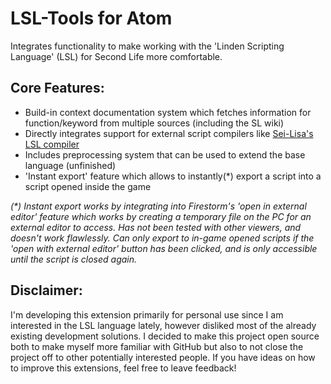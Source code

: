 # LSL-Tools for Atom

Integrates functionality to make working with the 'Linden Scripting Language' (LSL) for Second Life more comfortable.

## Core Features:
+ Build-in context documentation system which fetches information for function/keyword from multiple sources (including the SL wiki)
+ Directly integrates support for external script compilers like [Sei-Lisa's LSL compiler](https://github.com/Sei-Lisa/LSL-compiler)
+ Includes preprocessing system that can be used to extend the base language (unfinished)
+ 'Instant export' feature which allows to instantly(\*) export a script into a script opened inside the game

<i>
(*) Instant export works by integrating into Firestorm's 'open in external editor' feature which works by creating a temporary file on the PC for an external editor to access. Has not been tested with other viewers, and doesn't work flawlessly. Can only export to in-game opened scripts if the 'open with external editor' button has been clicked, and is only accessible until the script is closed again.
</i>

## Disclaimer:
I'm developing this extension primarily for personal use since I am interested in the LSL language lately, however disliked most of the already existing development solutions. I decided to make this project open source both to make myself more familiar with GitHub but also to not close the project off to other potentially interested people. If you have ideas on how to improve this extensions, feel free to leave feedback!
